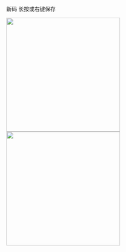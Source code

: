 新码 长按或右键保存

<img width="300" height="300" src="https://s3.bmp.ovh/imgs/2022/03/28263e478924b84a.jpg"/>

<img width="300" height="300" src="https://s3.bmp.ovh/imgs/2022/03/8fab5ce193e4043a.jpg"/>
